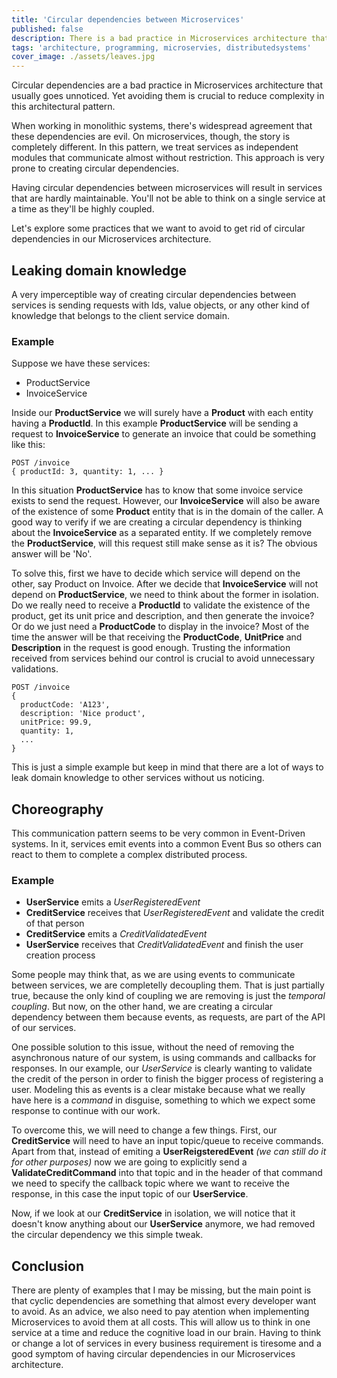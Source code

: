 ```yaml
---
title: 'Circular dependencies between Microservices'
published: false
description: There is a bad practice in Microservices architecture that seems to be totally forgotten
tags: 'architecture, programming, microservies, distributedsystems'
cover_image: ./assets/leaves.jpg
---
```


Circular dependencies are a bad practice in Microservices architecture that usually goes unnoticed. Yet avoiding them is crucial to reduce complexity in this architectural pattern.

When working in monolithic systems, there's widespread agreement that these dependencies are evil. On microservices, though, the story is completely different. In this pattern, we treat services as independent modules that communicate almost without restriction. This approach is very prone to creating circular dependencies.

Having circular dependencies between microservices will result in services that are hardly maintainable. You'll not be able to think on a single service at a time as they'll be highly coupled.

Let's explore some practices that we want to avoid to get rid of circular dependencies in our Microservices architecture.

## Leaking domain knowledge

A very imperceptible way of creating circular dependencies between services is sending requests with Ids, value objects, or any other kind of knowledge that belongs to the client service domain.

### Example

Suppose we have these services:

- ProductService
- InvoiceService

Inside our **ProductService** we will surely have a **Product** with each entity having a **ProductId**. In this example **ProductService** will be sending a request to **InvoiceService** to generate an invoice that could be something like this:

```text
POST /invoice
{ productId: 3, quantity: 1, ... }
```

In this situation **ProductService** has to know that some invoice service exists to send the request. However, our **InvoiceService** will also be aware of the existence of some **Product** entity that is in the domain of the caller. A good way to verify if we are creating a circular dependency is thinking about the **InvoiceService** as a separated entity. If we completely remove the **ProductService**, will this request still make sense as it is? The obvious answer will be 'No'.

To solve this, first we have to decide which service will depend on the other, say Product on Invoice. After we decide that **InvoiceService** will not depend on **ProductService**, we need to think about the former in isolation. Do we really need to receive a **ProductId** to validate the existence of the product, get its unit price and description, and then generate the invoice? Or do we just need a **ProductCode** to display in the invoice? Most of the time the answer will be that receiving the **ProductCode**, **UnitPrice** and **Description** in the request is good enough. Trusting the information received from services behind our control is crucial to avoid unnecessary validations.

```text
POST /invoice
{
  productCode: 'A123',
  description: 'Nice product',
  unitPrice: 99.9,
  quantity: 1,
  ...
}
```

This is just a simple example but keep in mind that there are a lot of ways to leak domain knowledge to other services without us noticing.

## Choreography

This communication pattern seems to be very common in Event-Driven systems. In it, services emit events into a common Event Bus so others can react to them to complete a complex distributed process. 

### Example

- **UserService** emits a *UserRegisteredEvent*
- **CreditService** receives that *UserRegisteredEvent* and validate the credit of that person
- **CreditService** emits a *CreditValidatedEvent*
- **UserService** receives that *CreditValidatedEvent* and finish the user creation process

Some people may think that, as we are using events to communicate between services, we are completelly decoupling them. That is just partially true, because the only kind of coupling we are removing is just the _temporal coupling_. But now, on the other hand, we are creating a circular dependency between them because events, as requests, are part of the API of our services.

One possible solution to this issue, without the need of removing the asynchronous nature of our system, is using commands and callbacks for responses. In our example, our *UserService* is clearly wanting to validate the credit of the person in order to finish the bigger process of registering a user. Modeling this as events is a clear mistake because what we really have here is a _command_ in disguise, something to which we expect some response to continue with our work.

To overcome this, we will need to change a few things. First, our **CreditService** will need to have an input topic/queue to receive commands. Apart from that, instead of emiting a **UserReigsteredEvent** *(we can still do it for other purposes)* now we are going to explicitly send a **ValidateCreditCommand** into that topic and in the header of that command we need to specify the callback topic where we want to receive the response, in this case the input topic of our **UserService**.

Now, if we look at our **CreditService** in isolation, we will notice that it doesn't know anything about our **UserService** anymore, we had removed the circular dependency we this simple tweak.

## Conclusion

There are plenty of examples that I may be missing, but the main point is that cyclic dependencies are something that almost every developer want to avoid. As an advice, we also need to pay atention when implementing Microservices to avoid them at all costs. This will allow us to think in one service at a time and reduce the cognitive load in our brain. Having to think or change a lot of services in every business requirement is tiresome and a good symptom of having circular dependencies in our Microservices architecture.
